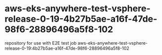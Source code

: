 # aws-eks-anywhere-test-vsphere-release-0-19-4b27b5ae-a16f-47de-98f6-28896496a5f8-102
repository for use with E2E test job aws-eks-anywhere-test-vsphere-release-0-19:4b27b5ae-a16f-47de-98f6-28896496a5f8-102

